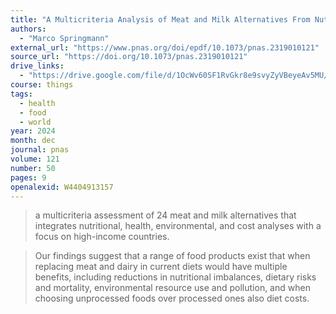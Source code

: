 ```yaml
---
title: "A Multicriteria Analysis of Meat and Milk Alternatives From Nutritional, Health, Environmental, and Cost Perspectives"
authors:
  - "Marco Springmann"
external_url: "https://www.pnas.org/doi/epdf/10.1073/pnas.2319010121"
source_url: "https://doi.org/10.1073/pnas.2319010121"
drive_links:
  - "https://drive.google.com/file/d/1OcWv60SF1RvGkr8e9svyZyVBeyeAv5MU/view?usp=drivesdk"
course: things
tags:
  - health
  - food
  - world
year: 2024
month: dec
journal: pnas
volume: 121
number: 50
pages: 9
openalexid: W4404913157
---
```


> a multicriteria assessment of 24 meat and milk alternatives that integrates nutritional, health, environmental, and cost analyses with a focus on high-income countries.

> Our findings suggest that a range of food products exist that when replacing meat and dairy in current diets would have multiple benefits, including reductions in nutritional imbalances, dietary risks and mortality, environmental resource use and pollution, and when choosing unprocessed foods over processed ones also diet costs.
